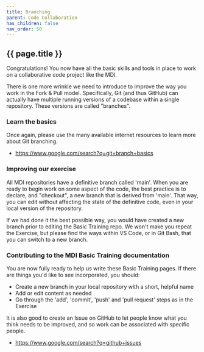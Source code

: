```yaml
---
title: Branching
parent: Code Collaboration
has_children: false
nav_order: 50
---
```


## {{ page.title }}

Congratulations! You now have all the 
basic skills and tools in place to work on a collaborative code
project like the MDI. 

There is one more wrinkle we need to introduce to improve the
way you work in the Fork & Pull model. Specifically, Git (and
thus GitHub) can actually have multiple running versions of a codebase
within a single repository. These versions are called "branches".

### Learn the basics

Once again, please use the many available internet resources to learn 
more about Git branching.

- <https://www.google.com/search?q=git+branch+basics>

### Improving our exercise

All MDI repositories have a definitive branch called 'main'.
When you are ready to begin work on some aspect of the code,
the best practice is to declare, and "checkout", a new branch
that is derived from 'main'. That way, you can edit without 
affecting the state of the definitive code, even in your local
version of the repository. 

If we had done it the best possible way, you would have
created a new branch prior to editing the Basic Training repo.
We won't make you repeat the Exercise, but
please find the ways within VS Code, or in Git Bash, that you
can switch to a new branch.

### Contributing to the MDI Basic Training documentation

You are now fully ready to help us write these
Basic Training pages. If there
are things you'd like to see incorporated, you should:

- Create a new branch in your local repository with a short, helpful name
- Add or edit content as needed
- Go through the 'add', 'commit', 'push' and 'pull request' steps as in the Exercise

It is also good to create an Issue on GitHub
to let people know what you think needs to be improved, and so work can
be associated with specific people. 

- <https://www.google.com/search?q=github+issues>
